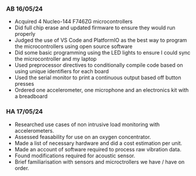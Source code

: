 ### AB 16/05/24
- Acquired 4 Nucleo-144 F746ZG microcontrollers
- Did full chip erase and updated firmware to ensure they would run properly
- Judged the use of VS Code and PlatformIO as the best way to program the microcontrollers using open source software
- Did some basic programming using the LED lights to ensure I could sync the microcontroller and my laptop
- Used preprocessor directives to conditionally compile code based on using unique identifiers for each board
- Used the serial monitor to print a continuous output based off button presses
- Ordered one accelerometer, one microphone and an electronics kit with a breadboard

### HA 17/05/24
- Researched use cases of non intrusive load monitoring with accelerometers.
- Assessed feasability for use on an oxygen concentrator.
- Made a list of necessary hardware and did a cost estimation per unit.
- Made an account of software required to process raw vibration data.
- Found modifications required for acoustic sensor.
- Brief familiarisation with sensors and microctrollers we have / have on order. 